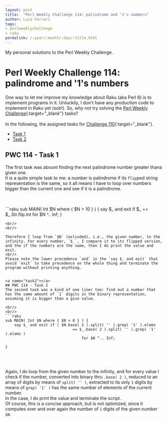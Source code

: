 ```yaml
---
layout: post
title:  "Perl Weekly Challenge 114: palindrome and '1's numbers"
author: Luca Ferrari
tags:
- perlweeklychallenge
- raku
permalink: /:year/:month/:day/:title.html
---
```

My personal solutions to the Perl Weekly Challenge.

# Perl Weekly Challenge 114: palindrome and '1's numbers

One way to let me improve my knowledge about Raku (aka Perl 6) is to implement programs in it.
Unluckily, I don't have any production code to implement in Raku yet (sob!).
So, why not try solving the [Perl Weekly Challenge](https://perlweeklychallenge.org/){:target="_blank"} tasks?
<br/>
<br/>
In the following, the assigned tasks for [Challenge 110](https://perlweeklychallenge.org/blog/perl-weekly-challenge-0110/){:target="_blank"}.
<br/>
- [Task 1](#task1)
- [Task 2](#task2)



<a name="task1"></a>
## PWC 114 - Task 1
The first task was abount finding the next palindrome number greater thana  given one.
<br/>
It is a quite simple task to me: a number is palindrome if its `flip`ped string representation is the same, so it all means I have to loop over numbers bigger than the current one and see if it is a palindrome.

<br/>
<br/>
```raku
sub MAIN( Int $N where { $N > 10 } ) {
    say $_ and exit  if $_ == $_.Str.flip.Int for $N ^.. Inf;
}

```
<br/>
<br/>

Therefore I loop from `$N` (exlcuded), i.e., the given number, to the infinity. For every number, `$_`, I compare it to its flipped version, and the if the numbers are the same, then I do print the value and exit.
<br/>
Please note the lower precedence `and` in the `say $_ and exit` that avoid `exit` to take precedence on the whole thing and terminate the program without printing anything.


<a name="task2"></a>
## PWC 114 - Task 2
The second task was a kind of one liner too: find out a number that has the same amount of `1` digits in the binary representation, assuming it is bigger than a give value.

<br/>
<br/>
```raku
sub MAIN( Int $N where { $N > 0 } ) {
    say $_ and exit if ( $N.base( 2 ).split( '' ).grep( '1' ).elems 
                              == $_.base( 2 ).split( '' ).grep( '1' ).elems ) 
                                  for $N ^.. Inf;

}
```
<br/>
<br/>

Again, I do loop from the given number to the infinity, and for every value I check if the number, converted into binary thru `.base( 2 )`, reduced to an array of digits by means of `split( '' )`, extracted to its only `1` digits by means of `grep( '1' )` has the same number of elements of the current number.
<br/>
In the case, I do print the value and terminate the script.
<br/>
Of course, this is a concise approach, but is not optimized, since it computes over and over again the number of `1` digits of the given number `$N`.
